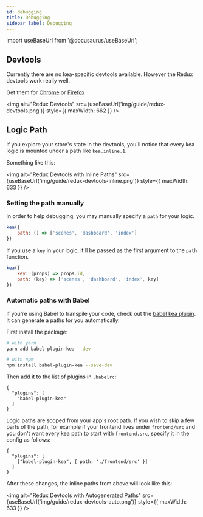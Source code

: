 ```yaml
---
id: debugging
title: Debugging
sidebar_label: Debugging
---
```


import useBaseUrl from '@docusaurus/useBaseUrl'; 

## Devtools

Currently there are no kea-specific devtools available. However the Redux devtools work really
well. 

Get them for [Chrome](https://chrome.google.com/webstore/detail/redux-devtools/lmhkpmbekcpmknklioeibfkpmmfibljd?hl=en)
or [Firefox](https://addons.mozilla.org/en-US/firefox/addon/reduxdevtools/)

<img alt="Redux Devtools" src={useBaseUrl('img/guide/redux-devtools.png')} style={{ maxWidth: 662 }} />


## Logic Path

If you explore your store's state in the devtools, you'll notice that every kea logic is
mounted under a path like `kea.inline.1`.
 
Something like this:

<img alt="Redux Devtools with Inline Paths" src={useBaseUrl('img/guide/redux-devtools-inline.png')} style={{ maxWidth: 633 }} />


### Setting the path manually

In order to help debugging, you may manually specify a `path` for your logic. 

```javascript
kea({
    path: () => ['scenes', 'dashboard', 'index']
})
```

If you use a `key` in your logic, it'll be passed as the first argument to the `path` function.

```javascript
kea({
    key: (props) => props.id,
    path: (key) => ['scenes', 'dashboard', 'index', key]
})
```

### Automatic paths with Babel

If you're using Babel to transpile your code, check out the [babel kea plugin](https://github.com/keajs/babel-plugin-kea).
It can generate a paths for you automatically.

First install the package:

```bash
# with yarn
yarn add babel-plugin-kea --dev

# with npm
npm install babel-plugin-kea --save-dev
```

Then add it to the list of plugins in `.babelrc`:

```json5
{
  "plugins": [
    "babel-plugin-kea"
  ]
}
```

Logic paths are scoped from your app's root path. If you wish to skip a few parts of the path, 
for example if your frontend lives under `frontend/src` and you don't want every kea path to start 
with `frontend.src`, specify it in the config as follows:

```json5
{
  "plugins": [
    ["babel-plugin-kea", { path: './frontend/src' }]
  ]
}
```

After these changes, the inline paths from above will look like this:

<img alt="Redux Devtools with Autogenerated Paths" src={useBaseUrl('img/guide/redux-devtools-auto.png')} style={{ maxWidth: 633 }} />
